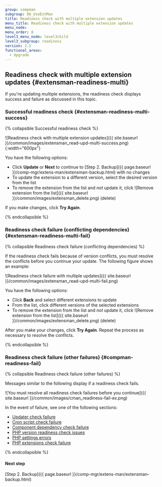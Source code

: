 ```yaml
---
group: compman
subgroup: 06_UseExtMan
title: Readiness check with multiple extension updates
menu_title: Readiness check with multiple extension updates
menu_node:
menu_order: 8
level3_menu_node: level3child
level3_subgroup: readiness
version: 2.2
functional_areas:
  - Upgrade
---
```


## Readiness check with multiple extension updates {#extensman-readiness-multi}

If you're updating multiple extensions, the readiness check displays success and failure as discussed in this topic.

### Successful readiness check {#extensman-readiness-multi-success}

{% collapsible Successful readiness check %}

![Readiness check with multiple extension updates]({{ site.baseurl }}/common/images/extensman_read-upd-multi-success.png){:width="600px"}

You have the following options:

*	Click **Update** or **Next** to continue to [Step 2. Backup]({{ page.baseurl }}/comp-mgr/extens-man/extensman-backup.html) with no changes
*	To update the extension to a different version, select the desired version from the list 
*	To remove the extension from the list and *not* update it, click ![Remove extension from the list]({{ site.baseurl }}/common/images/extensman_delete.png) (delete)

If you make changes, click **Try Again**.

{% endcollapsible %}

### Readiness check failure (conflicting dependencies) {#extensman-readiness-multi-fail}

{% collapsible Readiness check failure (conflicting dependencies) %}

If the readiness check fails because of version conflicts, you must resolve the conflicts before you continue your update. The following figure shows an example:

![Readiness check failure with multiple updates]({{ site.baseurl }}/common/images/extensman_read-upd-multi-fail.png)

You have the following options:

*	Click **Back** and select different extensions to update
*	From the list, click different versions of the selected extensions
*	To remove the extension from the list and *not* update it, click ![Remove extension from the list]({{ site.baseurl }}/common/images/extensman_delete.png) (delete)

After you make your changes, click **Try Again**. Repeat the process as necessary to resolve the conflicts.

{% endcollapsible %}

### Readiness check failure (other failures) {#compman-readiness-fail}

{% collapsible Readiness check failure (other failures) %}

Messages similar to the following display if a readiness check fails. 

![You must resolve all readiness check failures before you continue]({{ site.baseurl }}/common/images/cman_readiness-fail-ex.png)

In the event of failure, see one of the following sections:

*	<a href="{{ page.baseurl }}/comp-mgr/trouble/cman/updater.html">Updater check failure</a>
*	<a href="{{ page.baseurl }}/comp-mgr/trouble/cman/cron.html">Cron script check failure</a>
*	<a href="{{ page.baseurl }}/comp-mgr/trouble/cman/component-depend.html">Component dependency check failure</a>
*	<a href="{{ page.baseurl }}/comp-mgr/trouble/cman/php-version.html">PHP version readiness check issues</a>
*	<a href="{{ page.baseurl }}/install-gde/trouble/php/tshoot_php-set.html">PHP settings errors</a>
*	<a href="{{ page.baseurl }}/install-gde/system-requirements.html">PHP extensions check failure</a>

{% endcollapsible %}

#### Next step
[Step 2. Backup]({{ page.baseurl }}/comp-mgr/extens-man/extensman-backup.html)